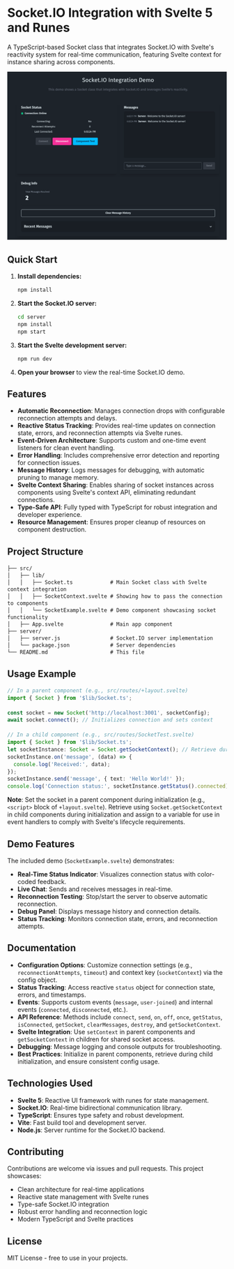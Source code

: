 # Socket.IO Integration with Svelte 5 and Runes

A TypeScript-based Socket class that integrates Socket.IO with Svelte's reactivity system for real-time communication, featuring Svelte context for instance sharing across components.

![Socket demo UI](doc/testing-page.png)

## Quick Start

1. **Install dependencies:**
   ```bash
   npm install
   ```

2. **Start the Socket.IO server:**
   ```bash
   cd server
   npm install
   npm start
   ```

3. **Start the Svelte development server:**
   ```bash
   npm run dev
   ```

4. **Open your browser** to view the real-time Socket.IO demo.

## Features

- **Automatic Reconnection**: Manages connection drops with configurable reconnection attempts and delays.
- **Reactive Status Tracking**: Provides real-time updates on connection state, errors, and reconnection attempts via Svelte runes.
- **Event-Driven Architecture**: Supports custom and one-time event listeners for clean event handling.
- **Error Handling**: Includes comprehensive error detection and reporting for connection issues.
- **Message History**: Logs messages for debugging, with automatic pruning to manage memory.
- **Svelte Context Sharing**: Enables sharing of socket instances across components using Svelte's context API, eliminating redundant connections.
- **Type-Safe API**: Fully typed with TypeScript for robust integration and developer experience.
- **Resource Management**: Ensures proper cleanup of resources on component destruction.

## Project Structure

```
├── src/
│   ├── lib/
│   │   ├── Socket.ts            # Main Socket class with Svelte context integration
│   │   ├── SocketContext.svelte # Showing how to pass the connection to components
│   │   └── SocketExample.svelte # Demo component showcasing socket functionality
│   ├── App.svelte               # Main app component
├── server/
│   ├── server.js                # Socket.IO server implementation
│   └── package.json             # Server dependencies
└── README.md                    # This file
```

## Usage Example

```typescript
// In a parent component (e.g., src/routes/+layout.svelte)
import { Socket } from '$lib/Socket.ts';

const socket = new Socket('http://localhost:3001', socketConfig);
await socket.connect(); // Initializes connection and sets context

// In a child component (e.g., src/routes/SocketTest.svelte)
import { Socket } from '$lib/Socket.ts';
let socketInstance: Socket = Socket.getSocketContext(); // Retrieve during init
socketInstance.on('message', (data) => {
  console.log('Received:', data);
});
socketInstance.send('message', { text: 'Hello World!' });
console.log('Connection status:', socketInstance.getStatus().connected);
```

**Note**: Set the socket in a parent component during initialization (e.g., `<script>` block of `+layout.svelte`). Retrieve using `Socket.getSocketContext` in child components during initialization and assign to a variable for use in event handlers to comply with Svelte's lifecycle requirements.

## Demo Features

The included demo (`SocketExample.svelte`) demonstrates:
- **Real-Time Status Indicator**: Visualizes connection status with color-coded feedback.
- **Live Chat**: Sends and receives messages in real-time.
- **Reconnection Testing**: Stop/start the server to observe automatic reconnection.
- **Debug Panel**: Displays message history and connection details.
- **Status Tracking**: Monitors connection state, errors, and reconnection attempts.

## Documentation

- **Configuration Options**: Customize connection settings (e.g., `reconnectionAttempts`, `timeout`) and context key (`socketContext`) via the config object.
- **Status Tracking**: Access reactive `status` object for connection state, errors, and timestamps.
- **Events**: Supports custom events (`message`, `user-joined`) and internal events (`connected`, `disconnected`, etc.).
- **API Reference**: Methods include `connect`, `send`, `on`, `off`, `once`, `getStatus`, `isConnected`, `getSocket`, `clearMessages`, `destroy`, and `getSocketContext`.
- **Svelte Integration**: Use `setContext` in parent components and `getSocketContext` in children for shared socket access.
- **Debugging**: Message logging and console outputs for troubleshooting.
- **Best Practices**: Initialize in parent components, retrieve during child initialization, and ensure consistent config usage.

## Technologies Used

- **Svelte 5**: Reactive UI framework with runes for state management.
- **Socket.IO**: Real-time bidirectional communication library.
- **TypeScript**: Ensures type safety and robust development.
- **Vite**: Fast build tool and development server.
- **Node.js**: Server runtime for the Socket.IO backend.

## Contributing

Contributions are welcome via issues and pull requests. This project showcases:
- Clean architecture for real-time applications
- Reactive state management with Svelte runes
- Type-safe Socket.IO integration
- Robust error handling and reconnection logic
- Modern TypeScript and Svelte practices

## License

MIT License - free to use in your projects.
